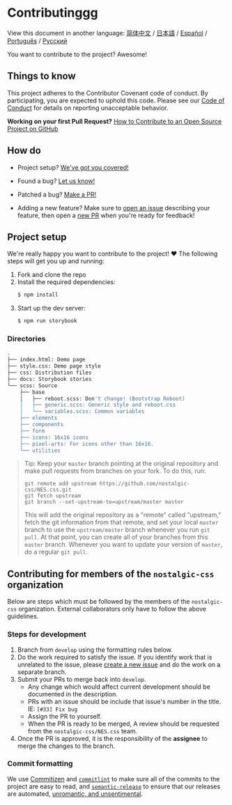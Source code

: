 # Contributinggg

View this document in another language:
[简体中文](.github/CONTRIBUTING-zh-CN.md) / [日本語](.github/CONTRIBUTING-jp.md) / [Español](.github/CONTRIBUTING-es.md) / [Português](.github/CONTRIBUTING-pt-BR.md) / [Русский](.github/CONTRIBUTING-ru.md)

You want to contribute to the project? Awesome!

## Things to know

This project adheres to the Contributor Covenant code of conduct. By participating, you are expected to uphold this code. Please see our [Code of Conduct][code-of-conduct] for details on reporting unacceptable behavior.

**Working on your first Pull Request?**
[How to Contribute to an Open Source Project on GitHub][egghead]

## How do

* Project setup?
  [We've got you covered!](#project-setup)

* Found a bug?
  [Let us know!][new-issue]

* Patched a bug?
  [Make a PR!][new-pr]

* Adding a new feature?
  Make sure to [open an issue][new-issue] describing your feature, then open a [new PR][new-pr] when you're ready for feedback!

## Project setup

We're really happy you want to contribute to the project! ❤️ The following steps will get you up and running:

1. Fork and clone the repo
2. Install the required dependencies:
    ```sh
    $ npm install
    ```
3. Start up the dev server:
    ```sh
    $ npm run storybook
    ```

### Directories
```sh
.
├── index.html: Demo page
├── style.css: Demo page style
├── css: Distribution files
├── docs: Storybook stories
└── scss: Source
    ├── base
    │   ├── reboot.scss: Don't change! (Bootstrap Reboot)
    │   ├── generic.scss: Generic style and reboot.css
    │   └── variables.scss: Common variables
    ├── elements
    ├── components
    ├── form
    ├── icons: 16x16 icons
    ├── pixel-arts: For icons other than 16x16.
    └── utilities
```

> Tip: Keep your `master` branch pointing at the original repository and make pull requests from branches on your fork. To do this, run:
>
> ```
> git remote add upstream https://github.com/nostalgic-css/NES.css.git
> git fetch upstream
> git branch --set-upstream-to=upstream/master master
> ```
>
> This will add the original repository as a "remote" called "upstream," fetch the git information from that remote, and set your local `master` branch to use the `upstream/master` branch whenever you run `git pull`. At that point, you can create all of your branches from this `master` branch. Whenever you want to update your version of `master`, do a regular `git pull`.

## Contributing for members of the `nostalgic-css` organization

Below are steps which must be followed by the members of the `nostalgic-css` organization. External collaborators only have to follow the above guidelines.

### Steps for development

1. Branch from `develop` using the formatting rules below.
2. Do the work required to satisfy the issue. If you identify work that is unrelated to the issue, please [create a new issue][new-issue] and do the work on a separate branch.
3. Submit your PRs to merge back into `develop`.
    * Any change which would affect current development should be documented in the description.
    * PRs with an issue should be include that issue's number in the title. IE: `[#33] Fix bug`
    * Assign the PR to yourself.
    * When the PR is ready to be merged, A review should be requested from the `nostalgic-css/NES.css` team.
4. Once the PR is approved, it is the responsibility of the **assignee** to merge the changes to the branch.

### Commit formatting

We use [Commitizen][commitizen] and [`commitlint`][commitlint] to make sure all of the commits to the project are easy to read, and [`semantic-release`][semantic-release] to ensure that our releases are automated, [unromantic, and unsentimental][sentimental-versioning].





[code-of-conduct]: CODE_OF_CONDUCT.md
[commitizen]: https://github.com/commitizen/cz-cli
[commitlint]: [https://github.com/marionebl/commitlint]
[egghead]: https://egghead.io/series/how-to-contribute-to-an-open-source-project-on-github
[new-issue]: https://github.com/nostalgic-css/NES.css/issues/new/choose
[new-pr]: https://github.com/nostalgic-css/NES.css/compare/develop...develop
[semantic-release]: https://github.com/semantic-release/semantic-release
[sentimental-versioning]: http://sentimentalversioning.org/
